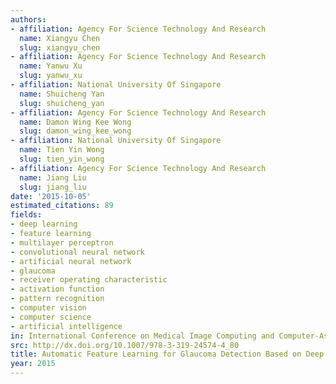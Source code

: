 ```yaml
---
authors:
- affiliation: Agency For Science Technology And Research
  name: Xiangyu Chen
  slug: xiangyu_chen
- affiliation: Agency For Science Technology And Research
  name: Yanwu Xu
  slug: yanwu_xu
- affiliation: National University Of Singapore
  name: Shuicheng Yan
  slug: shuicheng_yan
- affiliation: Agency For Science Technology And Research
  name: Damon Wing Kee Wong
  slug: damon_wing_kee_wong
- affiliation: National University Of Singapore
  name: Tien Yin Wong
  slug: tien_yin_wong
- affiliation: Agency For Science Technology And Research
  name: Jiang Liu
  slug: jiang_liu
date: '2015-10-05'
estimated_citations: 89
fields:
- deep learning
- feature learning
- multilayer perceptron
- convolutional neural network
- artificial neural network
- glaucoma
- receiver operating characteristic
- activation function
- pattern recognition
- computer vision
- computer science
- artificial intelligence
in: International Conference on Medical Image Computing and Computer-Assisted Intervention
src: http://dx.doi.org/10.1007/978-3-319-24574-4_80
title: Automatic Feature Learning for Glaucoma Detection Based on Deep Learning
year: 2015
---
```

